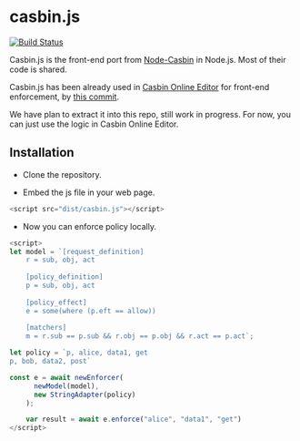 # casbin.js
[![Build Status](https://travis-ci.com/romitkarmakar/casbin.js.svg?branch=master)](https://travis-ci.com/romitkarmakar/casbin.js)

Casbin.js is the front-end port from [Node-Casbin](https://github.com/casbin/node-casbin) in Node.js. Most of their code is shared.

Casbin.js has been already used in [Casbin Online Editor](https://casbin.org/en/editor) for front-end enforcement, by [this commit](https://github.com/casbin/casbin-website/commit/ee916d5891eef18bb743c97299b263a036bb6a47).

We have plan to extract it into this repo, still work in progress. For now, you can just use the logic in Casbin Online Editor.

## Installation

- Clone the repository.

- Embed the js file in your web page.
```js
<script src="dist/casbin.js"></script>
```
- Now you can enforce policy locally.
```js
<script>
let model = `[request_definition]
    r = sub, obj, act
    
    [policy_definition]
    p = sub, obj, act
    
    [policy_effect]
    e = some(where (p.eft == allow))
    
    [matchers]
    m = r.sub == p.sub && r.obj == p.obj && r.act == p.act`;

let policy = `p, alice, data1, get
p, bob, data2, post`  

const e = await newEnforcer(
      newModel(model),
      new StringAdapter(policy)
    );

    var result = await e.enforce("alice", "data1", "get")
</script>
```